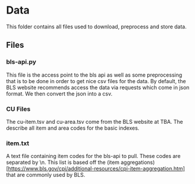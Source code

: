# Data
This folder contains all files used to download, preprocess and store data.
## Files
### bls-api.py
This file is the access point to the bls api as well as some preprocessing that is to be done in order to get nice csv files for the data. By default, the BLS website recommends access the data via requests which come in json format. We then convert the json into a csv.
### CU Files
The cu-item.tsv and cu-area.tsv come from the BLS website at TBA. The describe all item and area codes for the basic indexes. 
### item.txt
A text file containing item codes for the bls-api to pull. These codes are separated by \\n. This list is based off the (item aggregations)[https://www.bls.gov/cpi/additional-resources/cpi-item-aggregation.htm] that are commonly used by BLS.
